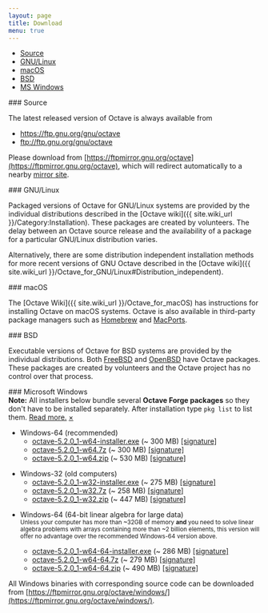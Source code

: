 ```yaml
---
layout: page
title: Download
menu: true
---
```


<ul class="tabs">
  <li class="tab-title"><a href="#source">Source</a></li>
  <li class="tab-title"><a href="#linux">GNU/Linux</a></li>
  <li class="tab-title"><a href="#macos">macOS</a></li>
  <li class="tab-title"><a href="#bsd">BSD</a></li>
  <li class="tab-title"><a href="#ms-windows">MS Windows</a></li>
</ul>

<a name="source">
### Source

The latest released version of Octave is always available from

- https://ftp.gnu.org/gnu/octave
- ftp://ftp.gnu.org/gnu/octave

Please download from
[https://ftpmirror.gnu.org/octave](https://ftpmirror.gnu.org/octave),
which will redirect automatically to a nearby
[mirror site](https://www.gnu.org/order/ftp.html).


<a name="linux">
### GNU/Linux

Packaged versions of Octave for GNU/Linux systems are provided by the
individual distributions described in the
[Octave wiki]({{ site.wiki_url }}/Category:Installation).
These packages are created by volunteers.
The delay between an Octave source release and the availability of a package
for a particular GNU/Linux distribution varies.

Alternatively,
there are some distribution independent installation methods for more recent
versions of GNU Octave described in the
[Octave wiki]({{ site.wiki_url }}/Octave_for_GNU/Linux#Distribution_independent).


<a name="macos">
### macOS

The [Octave Wiki]({{ site.wiki_url }}/Octave_for_macOS) has instructions for
installing Octave on macOS systems.
Octave is also available in third-party package managers such as
[Homebrew](https://brew.sh/) and [MacPorts](https://www.macports.org).


<a name="bsd">
### BSD

Executable versions of Octave for BSD systems are provided by the individual
distributions.
Both [FreeBSD](https://www.freebsd.org/) and [OpenBSD](https://www.openbsd.org/)
have Octave packages.
These packages are created by volunteers and the Octave project has no control
over that process.


<a name="ms-windows">
### Microsoft Windows

<div data-alert class="alert-box info radius">
<b>Note:</b> All installers below bundle several <b>Octave Forge packages</b>
so they don't have to be installed separately.
After installation type <code>pkg list</code> to list them.
<a href="{{ site.wiki_url }}/Octave_for_Microsoft_Windows">Read more.</a>
<a href="#" class="close">&times;</a>
</div>

- Windows-64 (recommended)
  - [octave-5.2.0_1-w64-installer.exe](https://ftpmirror.gnu.org/octave/windows/octave-5.2.0_1-w64-installer.exe)
    (~ 300 MB)
    [[signature]](https://ftpmirror.gnu.org/octave/windows/octave-5.2.0_1-w64-installer.exe.sig)
  - [octave-5.2.0_1-w64.7z](https://ftpmirror.gnu.org/octave/windows/octave-5.2.0_1-w64.7z)
    (~ 300 MB)
    [[signature]](https://ftpmirror.gnu.org/octave/windows/octave-5.2.0_1-w64.7z.sig)
  - [octave-5.2.0_1-w64.zip](https://ftpmirror.gnu.org/octave/windows/octave-5.2.0_1-w64.zip)
    (~ 530 MB)
    [[signature]](https://ftpmirror.gnu.org/octave/windows/octave-5.2.0_1-w64.zip.sig)

<p></p>

- Windows-32 (old computers)
  - [octave-5.2.0_1-w32-installer.exe](https://ftpmirror.gnu.org/octave/windows/octave-5.2.0_1-w32-installer.exe)
    (~ 275 MB)
    [[signature]](https://ftpmirror.gnu.org/octave/windows/octave-5.2.0_1-w32-installer.exe.sig)
  - [octave-5.2.0_1-w32.7z](https://ftpmirror.gnu.org/octave/windows/octave-5.2.0_1-w32.7z)
    (~ 258 MB)
    [[signature]](https://ftpmirror.gnu.org/octave/windows/octave-5.2.0_1-w32.7z.sig)
  - [octave-5.2.0_1-w32.zip](https://ftpmirror.gnu.org/octave/windows/octave-5.2.0_1-w32.zip)
    (~ 447 MB)
    [[signature]](https://ftpmirror.gnu.org/octave/windows/octave-5.2.0_1-w32.zip.sig)

<p></p>

- Windows-64 (64-bit linear algebra for large data)
  <br><small>
  Unless your computer has more than ~32GB of memory
  <strong>and</strong> you need to solve linear algebra problems
  with arrays containing more than ~2 billion elements, this
  version will offer no advantage over the recommended Windows-64
  version above.
  </small>

  - [octave-5.2.0_1-w64-64-installer.exe](https://ftpmirror.gnu.org/octave/windows/octave-5.2.0_1-w64-64-installer.exe)
    (~ 286 MB)
    [[signature]](https://ftpmirror.gnu.org/octave/windows/octave-5.2.0_1-w64-64-installer.exe.sig)
  - [octave-5.2.0_1-w64-64.7z](https://ftpmirror.gnu.org/octave/windows/octave-5.2.0_1-w64-64.7z)
    (~ 279 MB)
    [[signature]](https://ftpmirror.gnu.org/octave/windows/octave-5.2.0_1-w64-64.7z.sig)
  - [octave-5.2.0_1-w64-64.zip](https://ftpmirror.gnu.org/octave/windows/octave-5.2.0_1-w64-64.zip)
    (~ 490 MB)
    [[signature]](https://ftpmirror.gnu.org/octave/windows/octave-5.2.0_1-w64-64.zip.sig)

All Windows binaries with corresponding source code can be downloaded from
[https://ftpmirror.gnu.org/octave/windows/](https://ftpmirror.gnu.org/octave/windows/).
